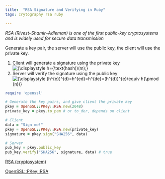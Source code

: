 ```yaml
---
title:  "RSA Signature and Verifying in Ruby"
tags: crytography rsa ruby

---
```


*RSA (Rivest–Shamir–Adleman) is one of the first public-key cryptosystems and is widely used for secure data transmission*

Generate a key pair, the server will use the public key, the client will use the private key.

1. Client will generate a signature using the private key![{\displaystyle h={\text{hash))(m);}](https://wikimedia.org/api/rest_v1/media/math/render/svg/0be40a515a0de48b77142793f0fd0ae186bfb924)
2. Server will verify the signature using the public key![{\displaystyle (h^{e})^{d}=h^{ed}=h^{de}=(h^{d})^{e}\equiv h{\pmod {n))}](https://wikimedia.org/api/rest_v1/media/math/render/svg/11546205f3d9d859bf7e917ee746268ac50b6729)

```ruby
require 'openssl'

# Generate the key pairs, and give client the private key
pkey = OpenSSL::PKey::RSA.new(2048)
private_key = pkey.to_pem # or to_der, depends on client

# Client
data = "Sign me!"
pkey = OpenSSL::PKey::RSA.new(private_key)
signature = pkey.sign("SHA256", data)

# Server
pub_key = pkey.public_key
pub_key.verify("SHA256", signature, data) # true
```

[RSA (cryptosystem)](https://www.wikiwand.com/en/RSA_(cryptosystem))

[OpenSSL::PKey::RSA](http://ruby-doc.org/stdlib-2.7.1/libdoc/openssl/rdoc/OpenSSL/PKey/RSA.html)

